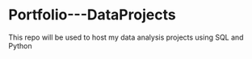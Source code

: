 # Portfolio---DataProjects
This repo will be used to host my data analysis projects using SQL and Python
